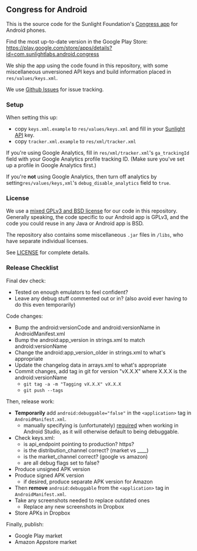 ## Congress for Android

This is the source code for the Sunlight Foundation's [Congress app](http://congress.sunlightfoundation.com) for Android phones.

Find the most up-to-date version in the Google Play Store: https://play.google.com/store/apps/details?id=com.sunlightlabs.android.congress

We ship the app using the code found in this repository, with some miscellaneous unversioned API keys and build information placed in `res/values/keys.xml`.

We use [Github Issues](/sunlightlabs/congress-android/issues) for issue tracking.

### Setup

When setting this up:

* copy `keys.xml.example` to `res/values/keys.xml` and fill in your [Sunlight API](http://services.sunlightlabs.com) key.
* copy `tracker.xml.example` to `res/xml/tracker.xml`

If you're using Google Analytics, fill in `res/xml/tracker.xml`'s `ga_trackingId` field with your Google Analytics profile tracking ID. (Make sure you've set up a profile in Google Analytics first.)

If you're **not** using Google Analytics, then turn off analytics by setting`res/values/keys,xml`'s `debug_disable_analytics` field to `true`.



### License

We use a [mixed GPLv3 and BSD license](LICENSE) for our code in this repository. Generally speaking, the code specific to our Android app is GPLv3, and the code you could reuse in any Java or Android app is BSD.

The repository also contains some miscellaneous `.jar` files in `/libs`, who have separate individual licenses.

See [LICENSE](LICENSE) for complete details.


### Release Checklist

Final dev check:

* Tested on enough emulators to feel confident?
* Leave any debug stuff commented out or in? (also avoid ever having to do this even temporarily)

Code changes:

* Bump the android:versionCode and android:versionName in AndroidManifest.xml
* Bump the android:app_version in strings.xml to match android:versionName
* Change the android:app_version_older in strings.xml to what's appropriate
* Update the changelog data in arrays.xml to what's appropriate
* Commit changes, add tag in git for version "vX.X.X" where X.X.X is the android:versionName
  - `git tag -a -m "Tagging vX.X.X" vX.X.X`
  - `git push --tags`

Then, release work:

* **Temporarily** add `android:debuggable="false"` in the `<application>` tag in `AndroidManifest.xml`.
    * manually specifying is (unfortunately) [required](http://stackoverflow.com/questions/20051192/unable-to-upload-updated-apk-to-google-play-store) when working in Android Studio, as it will otherwise default to being debuggable.
* Check keys.xml:
  - is api_endpoint pointing to production? https?
  - is the distribution_channel correct? (market vs ____)
  - is the market_channel correct? (google vs amazon)
  - are all debug flags set to false?
* Produce unsigned APK version
* Produce signed APK version
  - if desired, produce separate APK version for Amazon
* Then **remove** `android:debuggable` from the `<application>` tag in `AndroidManifest.xml`.
* Take any screenshots needed to replace outdated ones
  - Replace any new screenshots in Dropbox
* Store APKs in Dropbox

Finally, publish:

* Google Play market
* Amazon Appstore market
